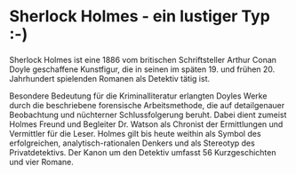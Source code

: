 # Sherlock Holmes - ein lustiger Typ :-)

Sherlock Holmes ist eine 1886 vom britischen Schriftsteller Arthur Conan Doyle geschaffene Kunstfigur, die in seinen im späten 19. und frühen 20. Jahrhundert spielenden Romanen als Detektiv tätig ist.

Besondere Bedeutung für die Kriminalliteratur erlangten Doyles Werke durch die beschriebene forensische Arbeitsmethode, die auf detailgenauer Beobachtung und nüchterner Schlussfolgerung beruht. Dabei dient zumeist Holmes Freund und Begleiter Dr. Watson als Chronist der Ermittlungen und Vermittler für die Leser. Holmes gilt bis heute weithin als Symbol des erfolgreichen, analytisch-rationalen Denkers und als Stereotyp des Privatdetektivs. Der Kanon um den Detektiv umfasst 56 Kurzgeschichten und vier Romane. 
